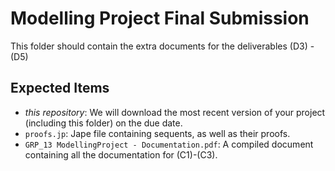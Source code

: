 # Modelling Project Final Submission

This folder should contain the extra documents for the deliverables (D3) - (D5)

## Expected Items

* *this repository*: We will download the most recent version of your project (including this folder) on the due date.
* `proofs.jp`: Jape file containing sequents, as well as their proofs.
* `GRP_13 ModellingProject - Documentation.pdf`: A compiled document containing all the documentation for (C1)-(C3). 
